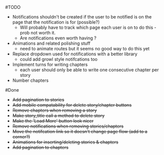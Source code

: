 #TODO

- Notifications shouldn't be created if the user to be notified is on the page that the notification is for (possible?)
    - Will probably have to track which page each user is on to do this - prob not worth it.
    - Are notifications even worth having ?
- Animations and related polishing stuff
    - need to animate routes but it seems no good way to do this yet 
- Replace dropdown used for notifications with a better library
    - could add growl style notifcations too
- Implement turns for writing chapters
    - each user should only be able to write one consecutive chapter per story
- Number chapters

#Done
- ~~Add pagination to stories~~
- ~~Add mobile compatability for delete story/chapter buttons~~
- ~~Remove chapters when removing a story~~
- ~~Make story_title call a method to delete story~~
- ~~Make the 'Load More' button look nicer~~
- ~~Remove notifications when removing stories/chapters~~
- ~~Move the notifcation link so it doesn't change page flow (add to a corner?)~~
- ~~Animations for inserting/deleting stories & chapters~~
- ~~Add pagination to chapters~~
